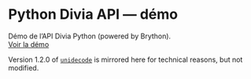 # Python Divia API&nbsp;—&nbsp;démo

Démo de l’API Divia Python (powered by Brython).  
[Voir la démo](https://pda.firminlaunay.me/)

Version 1.2.0 of [`unidecode`](https://pypi.org/project/Unidecode/) is mirrored here for technical reasons, but not modified.
